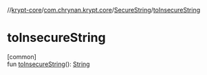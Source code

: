 //[krypt-core](../../../index.md)/[com.chrynan.krypt.core](../index.md)/[SecureString](index.md)/[toInsecureString](to-insecure-string.md)

# toInsecureString

[common]\
fun [toInsecureString](to-insecure-string.md)(): [String](https://kotlinlang.org/api/latest/jvm/stdlib/kotlin/-string/index.html)
